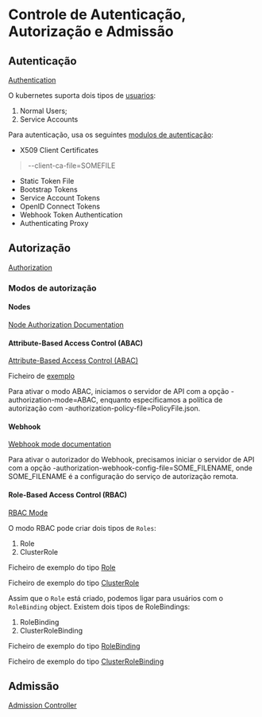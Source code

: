 # Controle de Autenticação, Autorização e Admissão

## Autenticação

[Authentication](https://kubernetes.io/docs/reference/access-authn-authz/authentication/)

O kubernetes suporta dois tipos de [usuarios](https://kubernetes.io/docs/reference/access-authn-authz/authentication/#users-in-kubernetes):

1. Normal Users;
2. Service Accounts

Para autenticação, usa os seguintes [modulos de autenticação](https://kubernetes.io/docs/reference/access-authn-authz/authentication/#authentication-strategies):

- X509 Client Certificates
> --client-ca-file=SOMEFILE
- Static Token File
- Bootstrap Tokens
- Service Account Tokens
- OpenID Connect Tokens
- Webhook Token Authentication
- Authenticating Proxy

## Autorização

[Authorization](https://kubernetes.io/docs/reference/access-authn-authz/authorization/)

### Modos de autorização

#### Nodes

[Node Authorization Documentation](https://kubernetes.io/docs/reference/access-authn-authz/node/)

#### Attribute-Based Access Control (ABAC)

[Attribute-Based Access Control (ABAC)](https://kubernetes.io/docs/reference/access-authn-authz/abac/)

Ficheiro de [exemplo](./authorization/ABAC/PolicyFile.json)

Para ativar o modo ABAC, iniciamos o servidor de API com a opção -authorization-mode=ABAC, enquanto especificamos a política de autorização com -authorization-policy-file=PolicyFile.json.

#### Webhook

[Webhook mode documentation](https://kubernetes.io/docs/reference/access-authn-authz/webhook/)

Para ativar o autorizador do Webhook, precisamos iniciar o servidor de API com a opção -authorization-webhook-config-file=SOME_FILENAME, onde SOME_FILENAME é a configuração do serviço de autorização remota.

#### Role-Based Access Control (RBAC)

[RBAC Mode](https://kubernetes.io/docs/reference/access-authn-authz/rbac/)

O modo RBAC pode criar dois tipos de `Roles`:

1. Role
2. ClusterRole

Ficheiro de exemplo do tipo [Role](./authorization/RBAC/type_role.yaml)

Ficheiro de exemplo do tipo [ClusterRole](./authorization/RBAC/type_rolebinding.yaml)

Assim que o `Role` está criado, podemos ligar para usuários com o `RoleBinding` object. Existem dois tipos de RoleBindings:

1. RoleBinding
2. ClusterRoleBinding

Ficheiro de exemplo do tipo [RoleBinding](./authorization/RBAC/type_rolebinding.yaml)

Ficheiro de exemplo do tipo [ClusterRoleBinding](./authorization/RBAC/type_clusterrolebinding.yaml)

## Admissão

[Admission Controller](https://kubernetes.io/docs/reference/access-authn-authz/admission-controllers/)

